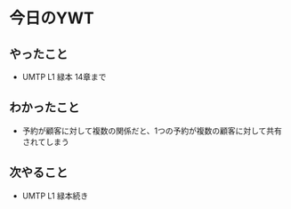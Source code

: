 # 今日のYWT

## やったこと

- UMTP L1 緑本 14章まで

## わかったこと

- 予約が顧客に対して複数の関係だと、1つの予約が複数の顧客に対して共有されてしまう

## 次やること

- UMTP L1 緑本続き
